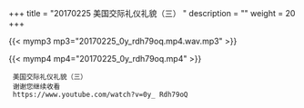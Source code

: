 +++
title = "20170225  美国交际礼仪礼貌（三） "
description = ""
weight = 20
+++

{{< mymp3 mp3="20170225_0y_rdh79oq.mp4.wav.mp3" >}}

{{< mymp4 mp4="20170225_0y_rdh79oq.mp4" >}}

     美国交际礼仪礼貌（三） 
     谢谢您继续收看 
     https://www.youtube.com/watch?v=0y_ Rdh79oQ 
